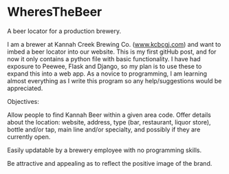 # WheresTheBeer
A beer locator for a production brewery.

I am a brewer at Kannah Creek Brewing Co. (www.kcbcgj.com) and want to imbed a beer locator into our website. This is my first gitHub post, and for now it only contains a python file with basic functionality.  I have had exposure to Peewee, Flask and Django, so my plan is to use these to expand this into a web app. As a novice to programming, I am learning almost everything as I write this program so any help/suggestions would be appreciated.

Objectives:

Allow people to find Kannah Beer within a given area code. Offer details about the location: website, address, type (bar, restaurant, liquor store),  bottle and/or tap, main line and/or specialty, and possibly if they are currently open.

Easily updatable by a brewery employee with no programming skills.

Be attractive and appealing as to reflect the positive image of the brand.
